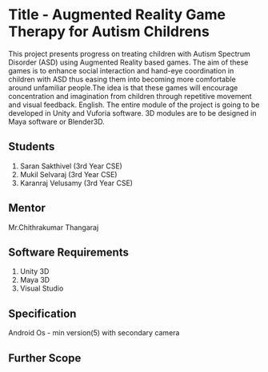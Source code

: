 # Title - Augmented Reality Game Therapy for Autism Childrens
This project presents progress on treating children with Autism Spectrum Disorder (ASD) using 
Augmented Reality based games. The aim of these games is to enhance social interaction and 
hand-eye coordination in children with ASD thus easing them into becoming more comfortable 
around unfamiliar people.The idea is that these games will encourage concentration and 
imagination from children through repetitive movement and visual feedback. English. The entire 
module of the project is going to be developed in Unity and Vuforia software. 3D modules are to 
be designed in Maya software or Blender3D.
## Students
1. Saran Sakthivel (3rd Year CSE)
2. Mukil Selvaraj (3rd Year CSE)
3. Karanraj Velusamy (3rd Year CSE)
## Mentor
Mr.Chithrakumar Thangaraj 
## Software Requirements
1. Unity 3D
2. Maya 3D
3. Visual Studio
## Specification
Android Os - min version(5)
with secondary camera
## Further Scope
